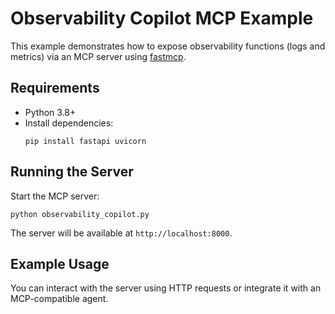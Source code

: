 # Observability Copilot MCP Example

This example demonstrates how to expose observability functions (logs and metrics) via an MCP server using [fastmcp](https://github.com/modelcontextprotocol/python-sdk/blob/main/examples/fastmcp/echo.py).

## Requirements

- Python 3.8+
- Install dependencies:
  ```
  pip install fastapi uvicorn
  ```

## Running the Server

Start the MCP server:

```
python observability_copilot.py
```

The server will be available at `http://localhost:8000`.

## Example Usage

You can interact with the server using HTTP requests or integrate it with an MCP-compatible agent.
